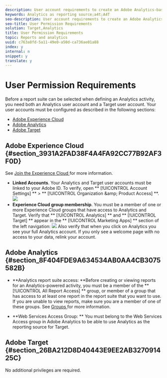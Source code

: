 ```yaml
---
description: User account requirements to create an Adobe Analytics-based activity in Adobe Target (A4T).
keywords: Analytics as reporting source;a4t;A4T
seo-description: User account requirements to create an Adobe Analytics-based activity in Adobe Target (A4T).
seo-title: User Permission Requirements
solution: Target,Analytics
title: User Permission Requirements
topic: Reports and analytics
uuid: c763a8fd-5a11-49e0-a50d-ca736ae01a88
index: y
internal: n
snippet: y
translate: y
---
```


# User Permission Requirements

Before a report suite can be selected when defining an Analytics activity, you need both an Analytics user account and a Target user account. Your user accounts must be configured as described in the following sections: 

* [ Adobe Experience Cloud ](c_account_reqs.md#section_3931A2FAD38F4A4FA92CC77B92AF3F0D)
* [ Adobe Analytics ](c_account_reqs.md#section_8F404FDE9A634534AB0AA4CB3075582B)
* [ Adobe Target ](c_account_reqs.md#section_26BA212D8D40443E9EE2AB327091425C)

## Adobe Experience Cloud {#section_3931A2FAD38F4A4FA92CC77B92AF3F0D}

See [ Join the Experience Cloud ](https://marketing.adobe.com/resources/help/en_US/mcloud/link_accounts.html) for more information. 

* **Linked Accounts**. Your Analytics and Target user accounts must be linked to your Adobe ID. To verify, open ** [!UICONTROL  Account Settings] ** > ** [!UICONTROL  Organization &amp;amp; Product Access] **. 
  ![](/migration-test-20180813/assets/linking.png)
* **Experience Cloud group membership**. You must be a member of one or more Experience Cloud groups that have access to Analytics and Target. Verify that ** [!UICONTROL  Analytics] ** and ** [!UICONTROL  Target] ** appear in the ** [!UICONTROL  Marketing Apps] ** section of the left navigation: 
  ![](/migration-test-20180813/assets/analytics-target-access.png) Also verify that when you click on Analytics you see your full Analytics account. If you only see a welcome page with no access to your data, relink your account. 


## Adobe Analytics {#section_8F404FDE9A634534AB0AA4CB3075582B}


* **Analytics report suite access: **Before creating or viewing reports for an Analytics-powered activity, you must be a member of the ** [!UICONTROL  All Report Access] ** group, or member of a group that has access to at least one report in the report suite that you want to use. If you are unable to view reports, make sure you are a member of one of these groups. See [ Groups ](https://marketing.adobe.com/resources/help/en_US/reference/groups.html) for more information. 

* **Web Services Access Group: ** You must belong to the Web Services Access group in Adobe Analytics to be able to use Analytics as the reporting source for Target. 


## Adobe Target {#section_26BA212D8D40443E9EE2AB327091425C}

No additional privileges are required. 
